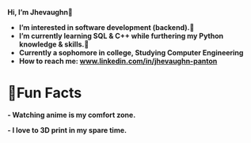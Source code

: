  <b>Hi, I’m Jhevaughn👋<b>
 
- I’m interested in software development (backend).👀 
- I’m currently learning SQL & C++ while furthering my Python knowledge & skills.🌱
- Currently a sophomore in college, Studying Computer Engineering
- How to reach me: www.linkedin.com/in/jhevaughn-panton

<h1> <b>🌟Fun Facts</b></h1>
<p> - Watching anime is my comfort zone. </p>
<p>- I love to 3D print in my spare time. </p>

<!---
jhevtech/jhevtech is a ✨ special ✨ repository because its `README.md` (this file) appears on your GitHub profile.
You can click the Preview link to take a look at your changes.
--->
